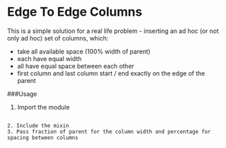 Edge To Edge Columns
================

This is a simple solution for a real life problem - inserting an ad hoc (or not only ad hoc) set of columns, which:
* take all available space (100% width of parent)
* each have equal width 
* all have equal space between each other
* first column and last column start / end exactly on the edge of the parent 

###Usage
1. Import the module 

```@import 'modules/eteColumns';

2. Include the mixin
3. Pass fraction of parent for the column width and percentage for spacing between columns